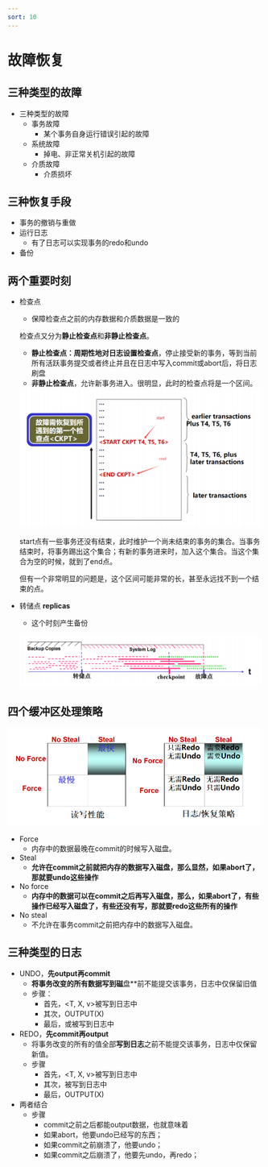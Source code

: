 ```yaml
---
sort: 10
---
```

# 故障恢复

## 三种类型的故障

- 三种类型的故障
	- 事务故障
		- 某个事务自身运行错误引起的故障
	- 系统故障
		- 掉电、非正常关机引起的故障
	- 介质故障
		- 介质损坏

## 三种恢复手段

- 事务的撤销与重做
- 运行日志
	- 有了日志可以实现事务的redo和undo
- 备份

## 两个重要时刻

- 检查点

	- 保障检查点之前的内存数据和介质数据是一致的

	检查点又分为**静止检查点**和**非静止检查点**。

	- **静止检查点：周期性地对日志设置检查点**，停止接受新的事务，等到当前所有活跃事务提交或者终止并且在日志中写入commit或abort后，将日志刷盘
	- **非静止检查点**，允许新事务进入。很明显，此时的检查点将是一个区间。

	<img src="%E6%95%85%E9%9A%9C%E6%81%A2%E5%A4%8D.assets/image-20210501154446175.png" alt="image-20210501154446175" style="zoom: 67%;" />

	start点有一些事务还没有结束，此时维护一个尚未结束的事务的集合。当事务结束时，将事务踢出这个集合；有新的事务进来时，加入这个集合。当这个集合为空的时候，就到了end点。

	但有一个非常明显的问题是，这个区间可能非常的长，甚至永远找不到一个结束的点。

- 转储点 **replicas**

	- 这个时刻产生备份

	![image-20210501155134778](%E6%95%85%E9%9A%9C%E6%81%A2%E5%A4%8D.assets/image-20210501155134778.png)

## 四个缓冲区处理策略

![image-20210501153837882](%E6%95%85%E9%9A%9C%E6%81%A2%E5%A4%8D.assets/image-20210501153837882.png)

- Force
	- 内存中的数据最晚在commit的时候写入磁盘。
- Steal
	- **允许在commit之前就把内存的数据写入磁盘，那么显然，如果abort了，那就要undo这些操作**
- No force
	- **内存中的数据可以在commit之后再写入磁盘，那么，如果abort了，有些操作已经写入磁盘了，有些还没有写，那就要redo这些所有的操作**
- No steal
	- 不允许在事务commit之前把内存中的数据写入磁盘。

## 三种类型的日志

- UNDO，**先output再commit**
	- **将事务改变的所有数据写到磁**盘**前不能提交该事务，日志中仅保留旧值
	- 步骤：
		- 首先，<T, X, v>被写到日志中
		- 其次，OUTPUT(X)
		- 最后，<COMMIT T>或<ABORT T>被写到日志中
- REDO，**先commit再output**
	- 将事务改变的所有的值全部**写到日志**之前不能提交该事务，日志中仅保留新值。
	- 步骤
		- 首先，<T, X, v>被写到日志中
		- 其次，<COMMIT T>被写到日志中
		- 最后，OUTPUT(X)
- 两者结合
	- 步骤
		- commit之前之后都能output数据，也就意味着
		- 如果abort，他要undo已经写的东西；
		- 如果commit之前崩溃了，他要undo；
		- 如果commit之后崩溃了，他要先undo，再redo；

